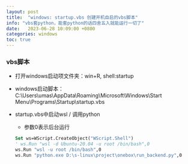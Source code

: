 ```yaml
---
layout: post
title:  "windows: startup.vbs 创建开机自启的vbs脚本"
info: "vbs套python，能套python的话四舍五入就能运行一切了"
date:   2023-06-28 10:09:00 +0800
categories: windows
toc: true
---
```


### vbs脚本
- 打开windows启动项文件夹：win+R, shell:startup
- windows启动脚本：C:\Users\umas\AppData\Roaming\Microsoft\Windows\Start Menu\Programs\Startup\startup.vbs

- startup.vbs中启动wsl / 调用python
  - 参数0表示后台运行
  ```vb
  Set ws=WScript.CreateObject("WScript.Shell") 
  ' ws.Run "wsl -d Ubuntu-20.04 -u root /bin/bash",0
  ws.Run "wsl -u root /bin/bash",0
  ws.Run "python.exe D:\s-linux\project\onebox\run_backend.py",0
  ```




